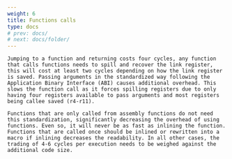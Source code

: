 ```yaml
---
weight: 6
title: Functions calls
type: docs
# prev: docs/
# next: docs/folder/
---
```


<style>
  .side-by-side {
    display: flex;
    gap: 10px;
    padding-top: 20px;
    padding-bottom: 10px;
  }
  .box {
    flex: 1;
    border: none;
    box-sizing: border-box;
  }
  @media (max-width: 400px) {
            .side-by-side {
                flex-direction: column;
            }
        }
</style>

    Jumping to a function and returning costs four cycles, any function that calls functions needs to spill and recover the link register, this will cost at least two cycles depending on how the link register is saved. Passing arguments in the standardized way following the Application Binary Interface (ABI) causes additional overhead. This slows the function call as it forces spilling registers due to only having four registers available to pass arguments and most registers being callee saved (r4-r11).

    Functions that are only called from assembly functions do not need this standardization, significantly decreasing the overhead of using functions. Even so, it will never be as fast as inlining the function. Functions that are called once should be inlined or rewritten into a macro if inlining decreases the readability. In all other cases, the trading of 4-6 cycles per execution needs to be weighed against the additional code size.